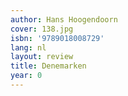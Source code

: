 ```yaml
---
author: Hans Hoogendoorn
cover: 138.jpg
isbn: '9789018008729'
lang: nl
layout: review
title: Denemarken
year: 0
---
```



